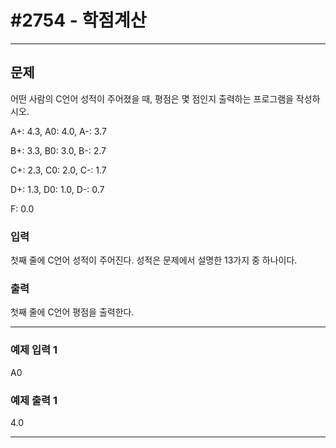 # #2754 - 학점계산

---

## 문제
어떤 사람의 C언어 성적이 주어졌을 때, 평점은 몇 점인지 출력하는 프로그램을 작성하시오.

A+: 4.3, A0: 4.0, A-: 3.7

B+: 3.3, B0: 3.0, B-: 2.7

C+: 2.3, C0: 2.0, C-: 1.7

D+: 1.3, D0: 1.0, D-: 0.7

F: 0.0

### 입력
첫째 줄에 C언어 성적이 주어진다. 성적은 문제에서 설명한 13가지 중 하나이다.

### 출력
첫째 줄에 C언어 평점을 출력한다.

---

### 예제 입력 1
A0

### 예제 출력 1
4.0

---
